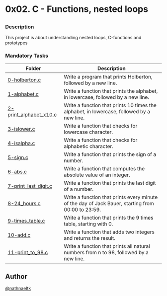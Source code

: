 # **0x02. C - Functions, nested loops**
## 
### Description
 This project is about understanding nested loops, C-functions and prototypes
### Mandatory Tasks
| Folder | Description |
| ------ | ------ |
| [0-holberton.c](0-holberton.c) | Write a program that prints Holberton, followed by a new line. |
| [1-alphabet.c](1-alphabet.c) | Write a function that prints the alphabet, in lowercase, followed by a new line. |
| [2-print_alphabet_x10.c](2-print_alphabet_x10.c) | Write a function that prints 10 times the alphabet, in lowercase, followed by a new line. |
| [3-islower.c](3-islower.c) | Write a function that checks for lowercase character. |
| [4-isalpha.c](4-isalpha.c) | Write a function that checks for alphabetic character. |
| [5-sign.c](5-sign.c) | Write a function that prints the sign of a number. |
| [6-abs.c](6-abs.c) | Write a function that computes the absolute value of an integer. |
| [7-print_last_digit.c](7-print_last_digit.c) | Write a function that prints the last digit of a number. |
| [8-24_hours.c](8-24_hours.c) | Write a function that prints every minute of the day of Jack Bauer, starting from 00:00 to 23:59. |
| [9-times_table.c](9-times_table.c) | Write a function that prints the 9 times table, starting with 0. |
| [10-add.c](10-add.c) | Write a function that adds two integers and returns the result. |
| [11-print_to_98.c](11-print_to_98.c) | Write a function that prints all natural numbers from n to 98, followed by a new line. |

## Author
[@nathnaeltk](@nathnaeltk)
